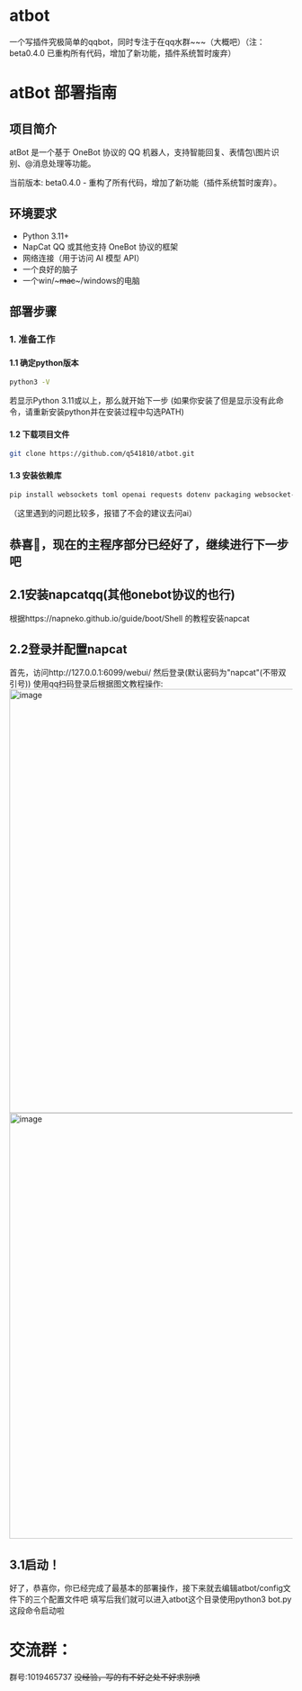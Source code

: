 # atbot
一个写插件究极简单的qqbot，同时专注于在qq水群~~~（大概吧）（注：beta0.4.0 已重构所有代码，增加了新功能，插件系统暂时废弃）
# atBot 部署指南

## 项目简介

atBot 是一个基于 OneBot 协议的 QQ 机器人，支持智能回复、表情包\图片识别、@消息处理等功能。

当前版本: beta0.4.0 - 重构了所有代码，增加了新功能（插件系统暂时废弃）。

## 环境要求

- Python 3.11+
- NapCat QQ 或其他支持 OneBot 协议的框架
- 网络连接（用于访问 AI 模型 API）
- 一个良好的脑子
- 一个win/~~~mac~~~/windows的电脑
## 部署步骤

### 1. 准备工作

#### 1.1 确定python版本
```bash
python3 -V
```
若显示Python 3.11或以上，那么就开始下一步
(如果你安装了但是显示没有此命令，请重新安装python并在安装过程中勾选PATH)
#### 1.2 下载项目文件
```bash
git clone https://github.com/q541810/atbot.git
```
#### 1.3 安装依赖库
```bash
pip install websockets toml openai requests dotenv packaging websocket-client
```
（这里遇到的问题比较多，报错了不会的建议去问ai）
## 恭喜🎉，现在的主程序部分已经好了，继续进行下一步吧
## 2.1安装napcatqq(其他onebot协议的也行)
根据https://napneko.github.io/guide/boot/Shell 的教程安装napcat
## 2.2登录并配置napcat
首先，访问http://127.0.0.1:6099/webui/
然后登录(默认密码为"napcat"(不带双引号))
使用qq扫码登录后根据图文教程操作:
<img width="1169" height="753" alt="image" src="https://github.com/user-attachments/assets/0167e4ba-2f06-402b-a3eb-0f03a9a582c6" />
<img width="671" height="756" alt="image" src="https://github.com/user-attachments/assets/8342cde9-1964-4c60-8968-4325034fa11c" />
## 3.1启动！
好了，恭喜你，你已经完成了最基本的部署操作，接下来就去编辑atbot/config文件下的三个配置文件吧
填写后我们就可以进入atbot这个目录使用python3 bot.py这段命令启动啦
# 交流群：
群号:1019465737
~~没经验，写的有不好之处不好求别喷~~
